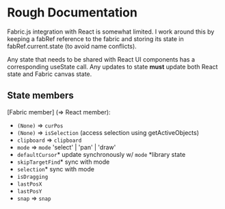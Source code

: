 # Rough Documentation

Fabric.js integration with React is somewhat limited. I work around this by keeping a fabRef reference to the fabric and storing its state in fabRef.current.state (to avoid name conflicts).

Any state that needs to be shared with React UI components has a corresponding useState call. Any updates to state **must** update both React state and Fabric canvas state.

## State members
[Fabric member] (=> React member):
- `(None)` => `curPos`
- `(None)` => `isSelection`  (access selection using getActiveObjects)
- `clipboard` => `clipboard`
- `mode` => `mode` 'select' | 'pan' | 'draw'
- `defaultCursor`*  update synchronously w/ `mode` *library state
- `skipTargetFind`* sync with mode
- `selection`*    sync with mode
- `isDragging`
- `lastPosX`
- `lastPosY`
- `snap` => `snap`
